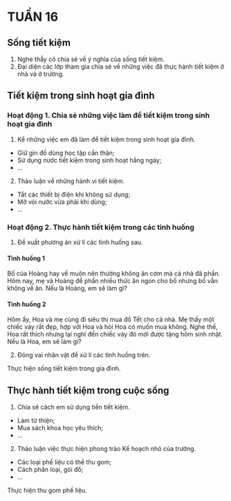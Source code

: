 # TUẦN 16

## Sống tiết kiệm
1. Nghe thầy cô chia sẻ về ý nghĩa của sống tiết kiệm.
2. Đại diện các lớp tham gia chia sẻ về những việc đã thực hành tiết kiệm ở nhà và ở trường.

## Tiết kiệm trong sinh hoạt gia đình

### Hoạt động 1. Chia sẻ những việc làm để tiết kiệm trong sinh hoạt gia đình
1. Kể những việc em đã làm để tiết kiệm trong sinh hoạt gia đình.
- Giữ gìn đồ dùng học tập cẩn thận;
- Sử dụng nước tiết kiệm trong sinh hoạt hằng ngày;
- ...
2. Thảo luận về những hành vi tiết kiệm.
- Tắt các thiết bị điện khi không sử dụng;
- Mở vòi nước vừa phải khi dùng;
- ...

### Hoạt động 2. Thực hành tiết kiệm trong các tình huống
1. Đề xuất phương án xử lí các tình huống sau.

#### Tình huống 1
Bố của Hoàng hay về muộn nên thường không ăn cơm mà cả nhà đã phần. Hôm nay, mẹ và Hoàng để phần nhiều thức ăn ngon cho bố nhưng bố vẫn không về ăn.
Nếu là Hoàng, em sẽ làm gì?

#### Tình huống 2
Hôm ấy, Hoa và mẹ cùng đi siêu thị mua đồ Tết cho cả nhà. Mẹ thấy một chiếc váy rất đẹp, hợp với Hoa và hỏi Hoa có muốn mua không. Nghe thế, Hoa rất thích nhưng lại nghĩ đến chiếc váy đó mới được tặng hôm sinh nhật.
Nếu là Hoa, em sẽ làm gì?

2. Đóng vai nhân vật để xử lí các tình huống trên.

Thực hiện sống tiết kiệm trong gia đình.

## Thực hành tiết kiệm trong cuộc sống
1. Chia sẻ cách em sử dụng tiền tiết kiệm.
- Làm từ thiện;
- Mua sách khoa học yêu thích;
- ...
2. Thảo luận việc thực hiện phong trào Kế hoạch nhỏ của trường.
- Các loại phế liệu có thể thu gom;
- Cách phân loại, gói đồ;
- ...

Thực hiện thu gom phế liệu.
